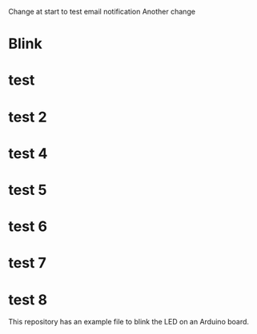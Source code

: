 Change at start to test email notification
Another change
# Blink

# test

# test 2

# test 4

# test 5

# test 6

# test 7

# test 8

This repository has an example file to blink the LED on an Arduino board.
